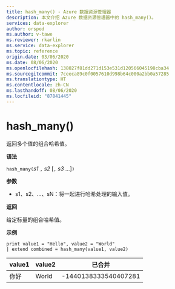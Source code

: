 ```yaml
---
title: hash_many() - Azure 数据资源管理器
description: 本文介绍 Azure 数据资源管理器中的 hash_many()。
services: data-explorer
author: orspod
ms.author: v-tawe
ms.reviewer: rkarlin
ms.service: data-explorer
ms.topic: reference
origin.date: 03/06/2020
ms.date: 08/06/2020
ms.openlocfilehash: 138027f81dd271d153e531d120566045198cba34
ms.sourcegitcommit: 7ceeca89c0f0057610d998b64c000a2bb0a57285
ms.translationtype: HT
ms.contentlocale: zh-CN
ms.lasthandoff: 08/06/2020
ms.locfileid: "87841445"
---
```

# <a name="hash_many"></a>hash_many()

返回多个值的组合哈希值。

**语法**

`hash_many(`*s1* `,` *s2* [`,` *s3* ...]`)`

**参数**

* s1、s2、...、sN：将一起进行哈希处理的输入值。

**返回**

给定标量的组合哈希值。

**示例**

<!-- csl: https://help.kusto.chinacloudapi.cn/Samples -->
```kusto
print value1 = "Hello", value2 = "World"
| extend combined = hash_many(value1, value2)
```

|value1|value2|已合并|
|---|---|---|
|你好|World|-1440138333540407281|
